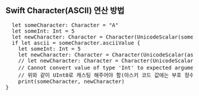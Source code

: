 ## Swift Character(ASCII) 연산 방법

<pre>
  let someCharacter: Character = "A"
  let someInt: Int = 5
  let newCharacter: Character = Character(UnicodeScalar(someCharacter.asciiValue! + UInt8(someInt)))
  if let ascii = someCharacter.asciiValue {
    let someInt: Int = 5
    let newCharacter: Character = Character(UnicodeScalar(ascii + UInt8(someInt)))
    // let newCharacter: Character = Character(UnicodeScalar(ascii + someInt)) 
    // Cannot convert value of type 'Int' to expected argument type 'UInt8' 이기 때문에
    // 위와 같이 UInt8로 캐스팅 해주어야 함(아스키 코드 값에는 부호 정수가 없음)
    print(someCharacter, newCharacter)
}
</pre>
